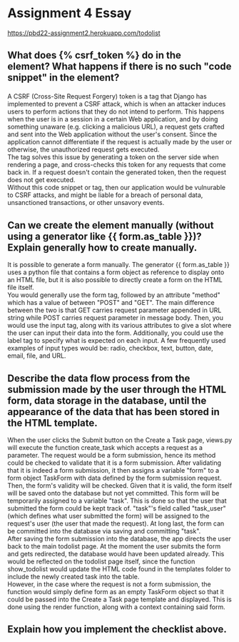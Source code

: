 # Assignment 4 Essay

https://pbd22-assignment2.herokuapp.com/todolist <br>

## What does {% csrf_token %} do in the <form> element? What happens if there is no such "code snippet" in the <form> element? 
A CSRF (Cross-Site Request Forgery) token is a tag that Django has implemented to prevent a CSRF attack, which is when an attacker induces users to perform actions that they do not intend to perform. This happens when the user is in a session in a certain Web application, and by doing something unaware (e.g. clicking a malicious URL), a request gets crafted and sent into the Web application without the user's consent. Since the application cannot differentiate if the request is actually made by the user or otherwise, the unauthorized request gets executed.  <br>
The tag solves this issue by generating a token on the server side when rendering a page, and cross-checks this token for any requests that come back in. If a request doesn't contain the generated token, then the request does not get executed. <br>
Without this code snippet or tag, then our application would be vulnurable to CSRF attacks, and might be liable for a breach of personal data, unsanctioned transactions, or other unsavory events. <br>
  
## Can we create the <form> element manually (without using a generator like {{ form.as_table }})? Explain generally how to create <form> manually.
It is possible to generate a form manually. The generator {{ form.as_table }} uses a python file that contains a form object as reference to display onto an HTML file, but it is also possible to directly create a form on the HTML file itself. <br>
You would generally use the form tag, followed by an attribute "method" which has a value of between "POST" and "GET". The main difference between the two is that GET carries request parameter appended in URL string while POST carries request parameter in message body. Then, you would use the input tag, along with its various attributes to give a slot where the user can input their data into the form. Additionally, you could use the label tag to specify what is expected on each input. A few frequently used examples of input types would be: radio, checkbox, text, button, date, email, file, and URL. <br>

## Describe the data flow process from the submission made by the user through the HTML form, data storage in the database, until the appearance of the data that has been stored in the HTML template.
When the user clicks the Submit button on the Create a Task page, views.py will execute the function create_task which accepts a request as a parameter. The request would be a form submission, hence its method could be checked to validate that it is a form submission. After validating that it is indeed a form submission, it then assigns a variable "form" to a form object TaskForm with data defined by the form submission request. <br>
Then, the form's validity will be checked. Given that it is valid, the form itself will be saved onto the database but not yet committed. This form will be temporarily assigned to a variable "task". This is done so that the user that submitted the form could be kept track of. "task"'s field called "task_user" (which defines what user submitted the form) will be assigned to the request's user (the user that made the request). At long last, the form can be committed into the database via saving and committing "task". <br>
After saving the form submission into the database, the app directs the user back to the main todolist page. At the moment the user submits the form and gets redirected, the database would have been updated already. This would be reflected on the todolist page itself, since the function show_todolist would update the HTML code found in the templates folder to include the newly created task into the table. <br>
However, in the case where the request is not a form submission, the function would simply define form as an empty TaskForm object so that it could be passed into the Create a Task page template and displayed. This is done using the render function, along with a context containing said form. <br>

## Explain how you implement the checklist above.
